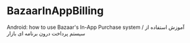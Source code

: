 BazaarInAppBilling
==================

Android: how to use Bazaar's In-App Purchase system / آموزش استفاده از سیستم پرداخت درون برنامه ای بازار
